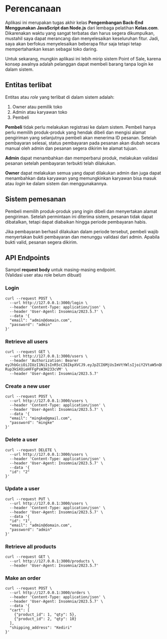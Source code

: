 # Perencanaan

Aplikasi ini merupakan tugas akhir kelas **Pengembangan Back-End Menggunakan JavaScript dan Node.js** dari lembaga pelatihan **Kelas.com**. Dikarenakan waktu yang sangat terbatas dan harus segera dikumpulkan, mustahil saya dapat merancang dan menyelesaikan keseluruhan fitur. Jadi, saya akan berfokus menyelesaikan beberapa fitur saja tetapi tetap mempertahankan kesan sebagai toko daring.

Untuk sekarang, mungkin aplikasi ini lebih mirip sistem Point of Sale, karena konsep awalnya adalah pelanggan dapat membeli barang tanpa login ke dalam sistem.

## Entitas terlibat

Entitas atau _role_ yang terlibat di dalam sistem adalah:

1. Owner atau pemilik toko
2. Admin atau karyawan toko
3. Pembeli

**Pembeli** tidak perlu melakukan registrasi ke dalam sistem. Pembeli hanya perlu memilih produk-produk yang hendak dibeli dan mengisi alamat pengiriman yang selanjutnya pembeli akan menerima ID pesanan. Setelah pembayaran selesai, status pembayaran pada pesanan akan diubah secara manual oleh admin dan pesanan segera dikirim ke alamat tujuan.

**Admin** dapat menambahkan dan memperbarui produk, melakukan validasi pesanan setelah pembayaran terbukti telah dilakukan.

**Owner** dapat melakukan semua yang dapat dilakukan admin dan juga dapat menambahkan data karyawan yang memungkinkan karyawan bisa masuk atau _login_ ke dalam sistem dan menggunakannya.

## Sistem pemesanan

Pembeli memilih produk-produk yang ingin dibeli dan menyertakan alamat pengiriman. Setelah permintaan ini diterima sistem, pesanan tidak dapat dibatalkan, tetapi dapat diabaikan hingga periode pembayaran habis.

Jika pembayaran berhasil dilakukan dalam periode tersebut, pembeli wajib menyertakan bukti pembayaran dan menunggu validasi dari admin. Apabila bukti valid, pesanan segera dikirim.

## API Endpoints

Sampel **request body** untuk masing-masing endpoint.  
(Validasi user atau role belum dibuat)

### Login

```shell
curl --request POST \
  --url http://127.0.0.1:3000/login \
  --header 'Content-Type: application/json' \
  --header 'User-Agent: Insomnia/2023.5.7' \
  --data '{
  "email": "admin@domain.com",
  "password": "admin"
}'
```

### Retrieve all users

```shell
curl --request GET \
  --url http://127.0.0.1:3000/users \
  --header 'Authorization: Bearer eyJhbGciOiJIUzI1NiIsInR5cCI6IkpXVCJ9.eyJpZCI6MjUsImVtYWlsIjoiY2VtaW5nQGdtYWlsLmNvbSIsImlhdCI6MTY5NzM3ODgyOSwiZXhwIjoxNjk3MzgyNDI5fQ.Ytqo3AH8jooLWP2uK-Rup3kSXOieHFFgPsW3H233cVM' \
  --header 'User-Agent: Insomnia/2023.5.7'
```

### Create a new user

```shell
curl --request POST \
  --url http://127.0.0.1:3000/users \
  --header 'Content-Type: application/json' \
  --header 'User-Agent: Insomnia/2023.5.7' \
  --data '{
  "email": "mingke@gmail.com",
  "password": "mingke"
}'
```

### Delete a user

```shell
curl --request DELETE \
  --url http://127.0.0.1:3000/users \
  --header 'Content-Type: application/json' \
  --header 'User-Agent: Insomnia/2023.5.7' \
  --data '{
  "id": "2"
}'
```

### Update a user

```shell
curl --request PUT \
  --url http://127.0.0.1:3000/users \
  --header 'Content-Type: application/json' \
  --header 'User-Agent: Insomnia/2023.5.7' \
  --data '{
  "id": "1",
  "email": "admin@domain.com",
  "password": "admin"
}'
```

### Retrieve all products

```shell
curl --request GET \
  --url http://127.0.0.1:3000/products \
  --header 'User-Agent: Insomnia/2023.5.7'
```

### Make an order

```shell
curl --request POST \
  --url http://127.0.0.1:3000/orders \
  --header 'Content-Type: application/json' \
  --header 'User-Agent: Insomnia/2023.5.7' \
  --data '{
  "cart": [
    {"product_id": 1, "qty": 5},
    {"product_id": 2, "qty": 10}
  ],
  "shipping_address": "Kediri"
}'
```

